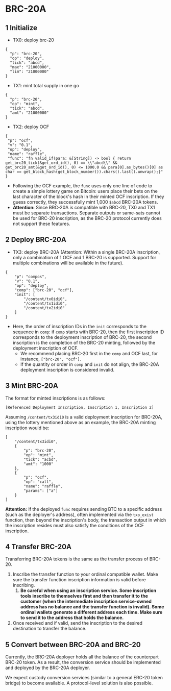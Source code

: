 # BRC-20A

## **1 Initialize**

* TX0: deploy brc-20

```
{
  "p": "brc-20",
  "op": "deploy",
  "tick": "abcd",
  "max": "21000000",
  "lim": "21000000"
}
```

* TX1: mint total supply in one go

```
{
  "p": "brc-20",
  "op": "mint",
  "tick": "abcd",
  "amt": "21000000"
}
```

* TX2: deploy OCF

```
{
 "p": "ocf",
 "v": "0.1",
 "op": "deploy",
 "name": "raffle",
 "func": "fn valid_if(para: &[String]) -> bool { return get_brc20_tick(&get_ord_id(), 0) == \\"abcd\\" && get_brc20_amt(&get_ord_id(), 0) <= 1000.0 && para[0].as_bytes()[0] as char == get_block_hash(get_block_number()).chars().last().unwrap();}"
}
```

* Following the OCF example, the `func` uses only one line of code to create a simple lottery game on Bitcoin: users place their bets on the last character of the block's hash in their minted OCF inscription. If they guess correctly, they successfully mint 1,000 `$abcd` BRC-20A tokens.
* **Attention:** Since BRC-20A is compatible with BRC-20, TX0 and TX1 must be separate transactions. Separate outputs or same-sats cannot be used for BRC-20 inscription, as the BRC-20 protocol currently does not support these features.

## **2 Deploy BRC-20A**

* TX3: deploy BRC-20A (Attention: Within a single BRC-20A inscription, only a combination of 1 OCF and 1 BRC-20 is supported. Support for multiple combinations will be available in the future).

```
{
	"p": "compos",
	"v": "0.1",
	"op": "deploy",
	"comp": ["brc-20", "ocf"],
	"init": [
		"/content/tx0idi0",
		"/content/tx1idi0",
		"/content/tx2idi0"
	]
}
```

* Here, the order of inscription IDs in the `init` corresponds to the sequence in `comp`: if `comp` starts with BRC-20, then the first inscription ID corresponds to the deployment inscription of BRC-20, the second inscription is the completion of the BRC-20 minting, followed by the deployment inscription of OCF.
  * We recommend placing BRC-20 first in the `comp` and OCF last, for instance, `["brc-20", "ocf"]`.
  * If the quantity or order in `comp` and `init` do not align, the BRC-20A deployment inscription is considered invalid.

## **3 Mint BRC-20A**

The format for minted inscriptions is as follows:

```
[Referenced Deployment Inscription, Inscription 1, Inscription 2]
```

Assuming `/content/tx3idi0` is a valid deployment inscription for BRC-20A, using the lottery mentioned above as an example, the BRC-20A minting inscription would be:

```
[
	"/content/tx3idi0",
	{
		"p": "brc-20",
		"op": "mint",
		"tick": "acbd",
		"amt": "1000"
	},
	{
		"p": "ocf",
		"op": "call",
		"name": "raffle",
		"params": ["a"]
	}
]
```

**Attention:** If the deployed `func` requires sending BTC to a specific address (such as the deployer's address), often implemented via the `txo_exist` function, then beyond the inscription's body, the transaction output in which the inscription resides must also satisfy the conditions of the OCF inscription.

## **4 Transfer BRC-20A**

Transferring BRC-20A tokens is the same as the transfer process of BRC-20.

1. Inscribe the transfer function to your ordinal compatible wallet. Make sure the transfer function inscription information is valid before inscribing.
   1. **Be careful when using an inscription service. Some inscription tools inscribe to themselves first and then transfer it to the customer (when the intermediate inscription service-owned address has no balance and the transfer function is invalid). Some ordinal wallets generate a different address each time. Make sure to send it to the address that holds the balance.**
2. Once received and if valid, send the inscription to the desired destination to transfer the balance.

## **5 Convert between BRC-20A and BRC-20**

Currently, the BRC-20A deployer holds all the balance of the counterpart BRC-20 token. As a result, the conversion service should be implemented and deployed by the BRC-20A deployer.

We expect custody conversion services (similar to a general ERC-20 token bridge) to become available. A protocol-level solution is also possible.
